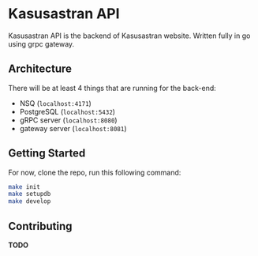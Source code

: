 # Kasusastran API

Kasusastran API is the backend of Kasusastran website. Written fully in go using grpc gateway.

## Architecture

There will be at least 4 things that are running for the back-end:

- NSQ (`localhost:4171`)
- PostgreSQL (`localhost:5432`)
- gRPC server (`localhost:8080`)
- gateway server (`localhost:8081`)

## Getting Started

For now, clone the repo, run this following command:

```sh
make init
make setupdb
make develop
```

## Contributing

**TODO**
